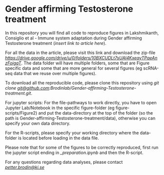 # Gender affirming Testosterone treatment
In this repository you will find all code to reproduce figures in Lakshmikanth, Consiglio et al - Immune system adaptation during Gender affirming Testosterone treatment (*insert link to article here*).

For all the data in the article, please visit this link and download the zip-file *https://drive.google.com/drive/u/0/folders/10BXCUDLt7sUAl4KxeqyTPaeAnzFoigqT*. The data folder will have multiple folders, some that are Figure specific data and some that are more general for several figures (eg scRNA-seq data that we reuse over multiple figures).

To download all the reproducible code, please clone this repository using *git clone git@github.com:Brodinlab/Gender-affirming-Testosterone-treatment.git*.

For jupyter scripts: For the file-pathways to work directly, you have to open Jupyter Lab/Notebook in the specific figure-folder (eg figure-scripts/Figure2) and put the data-directory at the top of the folder (so the path is Gender-affirming-Testosterone-treatment/data), otherwise you can specify your own data directory.

For the R-scripts, please specify your working directory where the data-folder is located before loading in the data file.

Please note that for some of the figures to be correctly reproduced, first run the jupyter script ending in *\_preparation.ipynb* and then the R-script.

For any questions regarding data analyses, please contact *petter.brodin@ki.se*


